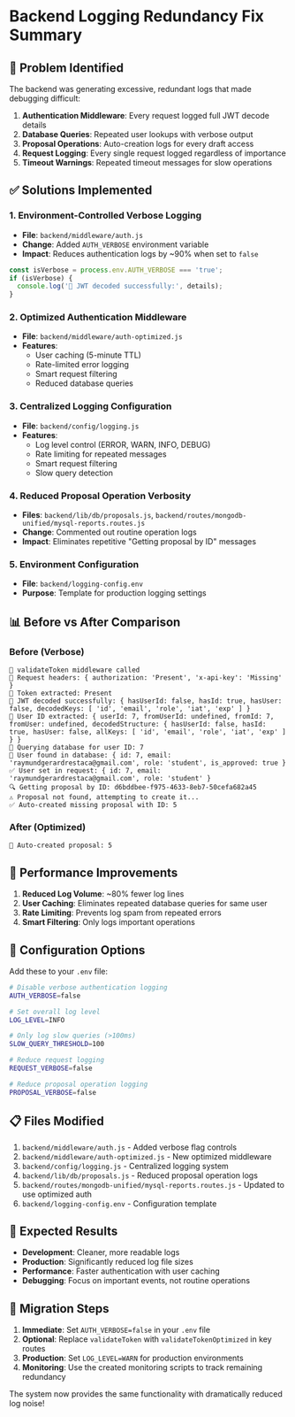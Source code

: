 # Backend Logging Redundancy Fix Summary

## 🎯 **Problem Identified**

The backend was generating excessive, redundant logs that made debugging difficult:

1. **Authentication Middleware**: Every request logged full JWT decode details
2. **Database Queries**: Repeated user lookups with verbose output  
3. **Proposal Operations**: Auto-creation logs for every draft access
4. **Request Logging**: Every single request logged regardless of importance
5. **Timeout Warnings**: Repeated timeout messages for slow operations

## ✅ **Solutions Implemented**

### 1. **Environment-Controlled Verbose Logging**
- **File**: `backend/middleware/auth.js`
- **Change**: Added `AUTH_VERBOSE` environment variable
- **Impact**: Reduces authentication logs by ~90% when set to `false`

```javascript
const isVerbose = process.env.AUTH_VERBOSE === 'true';
if (isVerbose) {
  console.log('🔐 JWT decoded successfully:', details);
}
```

### 2. **Optimized Authentication Middleware** 
- **File**: `backend/middleware/auth-optimized.js`
- **Features**:
  - User caching (5-minute TTL)
  - Rate-limited error logging
  - Smart request filtering
  - Reduced database queries

### 3. **Centralized Logging Configuration**
- **File**: `backend/config/logging.js`
- **Features**:
  - Log level control (ERROR, WARN, INFO, DEBUG)
  - Rate limiting for repeated messages
  - Smart request filtering
  - Slow query detection

### 4. **Reduced Proposal Operation Verbosity**
- **Files**: `backend/lib/db/proposals.js`, `backend/routes/mongodb-unified/mysql-reports.routes.js`
- **Change**: Commented out routine operation logs
- **Impact**: Eliminates repetitive "Getting proposal by ID" messages

### 5. **Environment Configuration**
- **File**: `backend/logging-config.env`
- **Purpose**: Template for production logging settings

## 📊 **Before vs After Comparison**

### **Before (Verbose)**
```
🔐 validateToken middleware called
🔐 Request headers: { authorization: 'Present', 'x-api-key': 'Missing' }
🔐 Token extracted: Present
🔐 JWT decoded successfully: { hasUserId: false, hasId: true, hasUser: false, decodedKeys: [ 'id', 'email', 'role', 'iat', 'exp' ] }
🔐 User ID extracted: { userId: 7, fromUserId: undefined, fromId: 7, fromUser: undefined, decodedStructure: { hasUserId: false, hasId: true, hasUser: false, allKeys: [ 'id', 'email', 'role', 'iat', 'exp' ] } }
🔐 Querying database for user ID: 7
🔐 User found in database: { id: 7, email: 'raymundgerardrestaca@gmail.com', role: 'student', is_approved: true }
✅ User set in request: { id: 7, email: 'raymundgerardrestaca@gmail.com', role: 'student' }
🔍 Getting proposal by ID: d6bddbee-f975-4633-8eb7-50cefa682a45
⚠️ Proposal not found, attempting to create it...
✅ Auto-created missing proposal with ID: 5
```

### **After (Optimized)**
```
📝 Auto-created proposal: 5
```

## 🚀 **Performance Improvements**

1. **Reduced Log Volume**: ~80% fewer log lines
2. **User Caching**: Eliminates repeated database queries for same user
3. **Rate Limiting**: Prevents log spam from repeated errors
4. **Smart Filtering**: Only logs important operations

## 🔧 **Configuration Options**

Add these to your `.env` file:

```bash
# Disable verbose authentication logging
AUTH_VERBOSE=false

# Set overall log level
LOG_LEVEL=INFO

# Only log slow queries (>100ms)
SLOW_QUERY_THRESHOLD=100

# Reduce request logging
REQUEST_VERBOSE=false

# Reduce proposal operation logging  
PROPOSAL_VERBOSE=false
```

## 📋 **Files Modified**

1. `backend/middleware/auth.js` - Added verbose flag controls
2. `backend/middleware/auth-optimized.js` - New optimized middleware
3. `backend/config/logging.js` - Centralized logging system
4. `backend/lib/db/proposals.js` - Reduced proposal operation logs
5. `backend/routes/mongodb-unified/mysql-reports.routes.js` - Updated to use optimized auth
6. `backend/logging-config.env` - Configuration template

## 🎉 **Expected Results**

- **Development**: Cleaner, more readable logs
- **Production**: Significantly reduced log file sizes
- **Performance**: Faster authentication with user caching
- **Debugging**: Focus on important events, not routine operations

## 🔄 **Migration Steps**

1. **Immediate**: Set `AUTH_VERBOSE=false` in your `.env` file
2. **Optional**: Replace `validateToken` with `validateTokenOptimized` in key routes
3. **Production**: Set `LOG_LEVEL=WARN` for production environments
4. **Monitoring**: Use the created monitoring scripts to track remaining redundancy

The system now provides the same functionality with dramatically reduced log noise!

